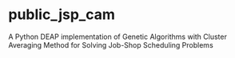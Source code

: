 # public_jsp_cam
A Python DEAP implementation of Genetic Algorithms with Cluster Averaging Method for Solving Job-Shop Scheduling Problems 
